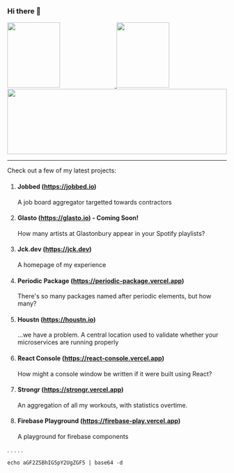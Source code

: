 ### Hi there 👋

<a href="http://jck.dev" width="100%" >
    
<img height="150px" width="49%" src="https://github-readme-stats.vercel.app/api?username=jackall3n&show_icons=true&hide_title=true&hide_rank=true&hide_border=true&theme=lightgray" />
<img height="150px" width="49%" src="https://github-readme-stats.vercel.app/api/top-langs/?username=jackall3n&show_icons=true&layout=compact&langs_count=6&hide_title=true&hide_border=true&theme=lightgray" />

</a>
<img height="150px" width="100%"  src="https://github-readme-stats.vercel.app/api/wakatime?username=jackall3n&show_icons=true&hide_title=true&hide_border=true&theme=lightgray&langs_count=6&layout=compact" />

<!-- START --><!-- END -->

---

Check out a few of my latest projects:

1. #### Jobbed (https://jobbed.io)
    A job board aggregator targetted towards contractors

1. #### Glasto (https://glasto.io) - Coming Soon!
    How many artists at Glastonbury appear in your Spotify playlists?

1. #### Jck.dev (https://jck.dev)
    A homepage of my experience

1. #### Periodic Package (https://periodic-package.vercel.app)
    There's so many packages named after periodic elements, but how many?

1. #### Houstn (https://houstn.io)
    ...we have a problem. A central location used to validate whether your microservices are running properly

1. #### React Console (https://react-console.vercel.app)
    How might a console window be written if it were built using React?

1. #### Strongr (https://strongr.vercel.app)
    An aggregation of all my workouts, with statistics overtime.

1. #### Firebase Playground (https://firebase-play.vercel.app)
    A playground for firebase components

.
.
.
.
.

```shell
echo aGF2ZSBhIG5pY2UgZGF5 | base64 -d
```
